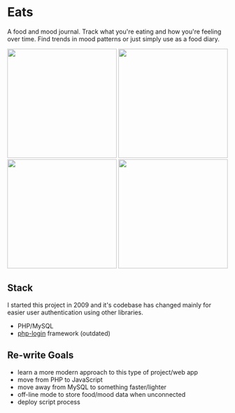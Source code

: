 # Eats

A food and mood journal. Track what you're eating and how you're feeling over time. Find trends in mood patterns or just simply use as a food diary.

<img src="http://daverau.info/folio3/eats1.png" width="250">
<img src="http://daverau.info/folio3/eats4.png" width="250">
<img src="http://daverau.info/folio3/eats2.png" width="250">
<img src="http://daverau.info/folio3/eats3.png" width="250">

## Stack
I started this project in 2009 and it's codebase has changed mainly for easier user authentication using other libraries.
- PHP/MySQL
- [php-login](https://github.com/panique/php-login/) framework (outdated)

## Re-write Goals
- learn a more modern approach to this type of project/web app
- move from PHP to JavaScript
- move away from MySQL to something faster/lighter
- off-line mode to store food/mood data when unconnected
- deploy script process